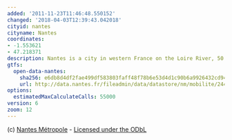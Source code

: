 ```yaml
---
added: '2011-11-23T11:46:48.550152'
changed: '2018-04-03T12:39:43.042018'
cityid: nantes
cityname: Nantes
coordinates:
- -1.553621
- 47.218371
description: Nantes is a city in western France on the Loire River, 50 km (31 mi) from the Atlantic coast
gtfs:
  open-data-nantes:
    sha256: e6db8d4df2fae499df583803faff48f78b6e53d4d1c90b6a9926432cd94800d8
    url: http://data.nantes.fr/fileadmin/data/datastore/nm/mobilite/24440040400129_NM_TAN_00005/ARRETS_HORAIRES_CIRCUITS_TAN_gtfs.zip
options:
  estimatedMaxCalculateCalls: 55000
version: 6
zoom: 12
---
```


(c) [Nantes Métropole](http://data.nantes.fr/donnees/detail/?tx_icsoddatastore_pi1\[keywords\]=&tx_icsoddatastore_pi1\[date\]=&tx_icsoddatastore_pi1\[dateValid\]=&tx_icsoddatastore_pi1\[fileformat\]\[0\]=13&tx_icsoddatastore_pi1\[uid\]=40) - [Licensed under the ODbL](http://data.nantes.fr/licence/)

